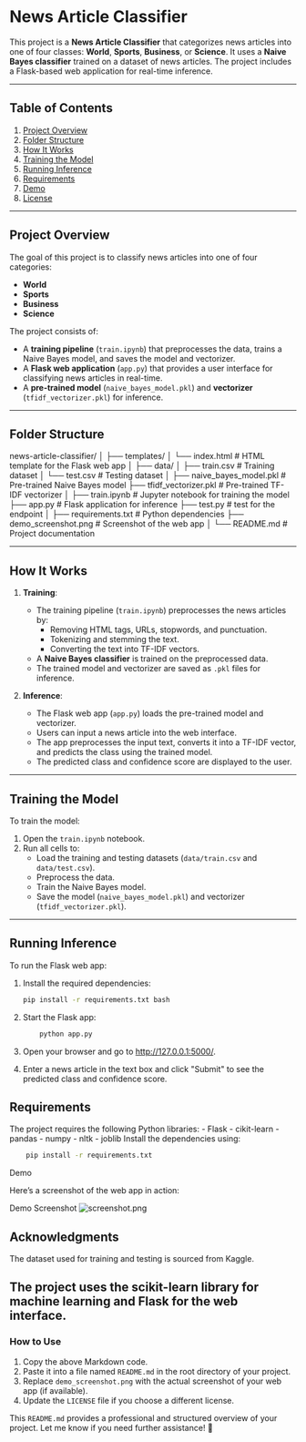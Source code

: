# News Article Classifier

This project is a **News Article Classifier** that categorizes news articles into one of four classes: **World**, **Sports**, **Business**, or **Science**. It uses a **Naive Bayes classifier** trained on a dataset of news articles. The project includes a Flask-based web application for real-time inference.

---

## Table of Contents

1. [Project Overview](#project-overview)
2. [Folder Structure](#folder-structure)
3. [How It Works](#how-it-works)
4. [Training the Model](#training-the-model)
5. [Running Inference](#running-inference)
6. [Requirements](#requirements)
7. [Demo](#demo)
8. [License](#license)

---

## Project Overview

The goal of this project is to classify news articles into one of four categories:

- **World**
- **Sports**
- **Business**
- **Science**

The project consists of:

- A **training pipeline** (`train.ipynb`) that preprocesses the data, trains a Naive Bayes model, and saves the model and vectorizer.
- A **Flask web application** (`app.py`) that provides a user interface for classifying news articles in real-time.
- A **pre-trained model** (`naive_bayes_model.pkl`) and **vectorizer** (`tfidf_vectorizer.pkl`) for inference.

---

## Folder Structure

news-article-classifier/
│
├── templates/
│ └── index.html # HTML template for the Flask web app
│
├── data/
│ ├── train.csv # Training dataset
│ └── test.csv # Testing dataset
│
├── naive_bayes_model.pkl # Pre-trained Naive Bayes model
├── tfidf_vectorizer.pkl # Pre-trained TF-IDF vectorizer
│
├── train.ipynb # Jupyter notebook for training the model
├── app.py # Flask application for inference
├── test.py # test for the endpoint
│
├── requirements.txt # Python dependencies
├── demo_screenshot.png # Screenshot of the web app
│
└── README.md # Project documentation

---

## How It Works

1. **Training**:

   - The training pipeline (`train.ipynb`) preprocesses the news articles by:
     - Removing HTML tags, URLs, stopwords, and punctuation.
     - Tokenizing and stemming the text.
     - Converting the text into TF-IDF vectors.
   - A **Naive Bayes classifier** is trained on the preprocessed data.
   - The trained model and vectorizer are saved as `.pkl` files for inference.

2. **Inference**:
   - The Flask web app (`app.py`) loads the pre-trained model and vectorizer.
   - Users can input a news article into the web interface.
   - The app preprocesses the input text, converts it into a TF-IDF vector, and predicts the class using the trained model.
   - The predicted class and confidence score are displayed to the user.

---

## Training the Model

To train the model:

1. Open the `train.ipynb` notebook.
2. Run all cells to:
   - Load the training and testing datasets (`data/train.csv` and `data/test.csv`).
   - Preprocess the data.
   - Train the Naive Bayes model.
   - Save the model (`naive_bayes_model.pkl`) and vectorizer (`tfidf_vectorizer.pkl`).

---

## Running Inference

To run the Flask web app:

1. Install the required dependencies:

   ```bash
   pip install -r requirements.txt bash
   ```

2. Start the Flask app:

   ```bash
       python app.py
   ```

3. Open your browser and go to http://127.0.0.1:5000/.

4. Enter a news article in the text box and click "Submit" to see the predicted class and confidence score.

## Requirements

The project requires the following Python libraries: - Flask - cikit-learn - pandas - numpy - nltk - joblib
Install the dependencies using:

```bash
    pip install -r requirements.txt
```

Demo

Here’s a screenshot of the web app in action:

Demo Screenshot
![screenshot.png]()

## Acknowledgments

The dataset used for training and testing is sourced from Kaggle.

## The project uses the scikit-learn library for machine learning and Flask for the web interface.

### **How to Use**

1. Copy the above Markdown code.
2. Paste it into a file named `README.md` in the root directory of your project.
3. Replace `demo_screenshot.png` with the actual screenshot of your web app (if available).
4. Update the `LICENSE` file if you choose a different license.

This `README.md` provides a professional and structured overview of your project. Let me know if you need further assistance! 🚀
